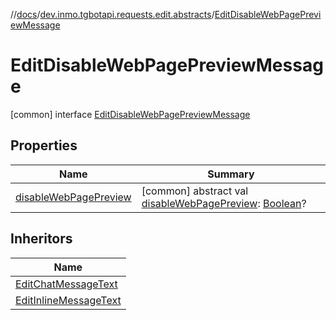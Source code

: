 //[docs](../../../index.md)/[dev.inmo.tgbotapi.requests.edit.abstracts](../index.md)/[EditDisableWebPagePreviewMessage](index.md)



# EditDisableWebPagePreviewMessage  
 [common] interface [EditDisableWebPagePreviewMessage](index.md)   


## Properties  
  
|  Name |  Summary | 
|---|---|
| <a name="dev.inmo.tgbotapi.requests.edit.abstracts/EditDisableWebPagePreviewMessage/disableWebPagePreview/#/PointingToDeclaration/"></a>[disableWebPagePreview](disable-web-page-preview.md)| <a name="dev.inmo.tgbotapi.requests.edit.abstracts/EditDisableWebPagePreviewMessage/disableWebPagePreview/#/PointingToDeclaration/"></a> [common] abstract val [disableWebPagePreview](disable-web-page-preview.md): [Boolean](https://kotlinlang.org/api/latest/jvm/stdlib/kotlin/-boolean/index.html)?   <br>|


## Inheritors  
  
|  Name | 
|---|
| <a name="dev.inmo.tgbotapi.requests.edit.text/EditChatMessageText///PointingToDeclaration/"></a>[EditChatMessageText](../../dev.inmo.tgbotapi.requests.edit.text/-edit-chat-message-text/index.md)|
| <a name="dev.inmo.tgbotapi.requests.edit.text/EditInlineMessageText///PointingToDeclaration/"></a>[EditInlineMessageText](../../dev.inmo.tgbotapi.requests.edit.text/-edit-inline-message-text/index.md)|

